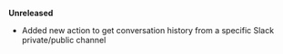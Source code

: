**Unreleased**
* Added new action to get conversation history from a specific Slack private/public channel
